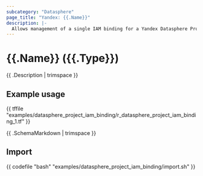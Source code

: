 ```yaml
---
subcategory: "Datasphere"
page_title: "Yandex: {{.Name}}"
description: |-
  Allows management of a single IAM binding for a Yandex Datasphere Project.
---
```


# {{.Name}} ({{.Type}})

{{ .Description | trimspace }}

## Example usage

{{ tffile "examples/datasphere_project_iam_binding/r_datasphere_project_iam_binding_1.tf" }}

{{ .SchemaMarkdown | trimspace }}

## Import

{{ codefile "bash" "examples/datasphere_project_iam_binding/import.sh" }}
